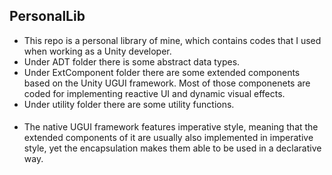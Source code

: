 ## PersonalLib

- This repo is a personal library of mine, which contains codes that I used when working as a Unity developer.
- Under ADT folder there is some abstract data types.
- Under ExtComponent folder there are some extended components based on the Unity UGUI framework. Most of those componenets are coded for implementing reactive UI and dynamic visual effects.
- Under utility folder there are some utility functions.


####
- The native UGUI framework features imperative style, meaning that the extended components of it are usually also implemented in imperative style, yet the encapsulation makes them able to be used in a declarative way.
